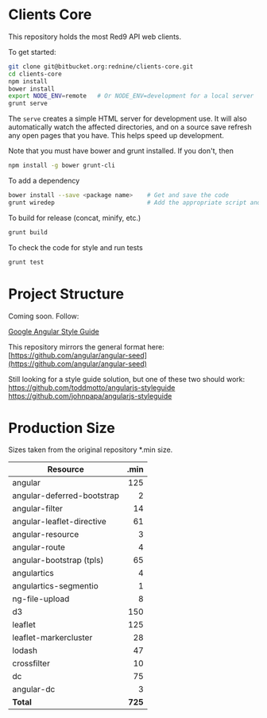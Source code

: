 # Clients Core

This repository holds the most Red9 API web clients.

To get started:

```sh
git clone git@bitbucket.org:rednine/clients-core.git
cd clients-core
npm install
bower install
export NODE_ENV=remote   # Or NODE_ENV=development for a local server
grunt serve
```

The `serve` creates a simple HTML server for development use. It will also
automatically watch the affected directories, and on a source save refresh any
open pages that you have. This helps speed up development.

Note that you must have bower and grunt installed. If you don't, then

```sh
npm install -g bower grunt-cli
```

To add a dependency

```sh
bower install --save <package name>    # Get and save the code
grunt wiredep                          # Add the appropriate script and link tags
```

To build for release (concat, minify, etc.)

```sh
grunt build
```

To check the code for style and run tests

```sh
grunt test
```

# Project Structure

Coming soon. Follow:

[Google Angular Style Guide](https://docs.google.com/document/d/1XXMvReO8-Awi1EZXAXS4PzDzdNvV6pGcuaF4Q9821Es/pub)

This repository mirrors the general format here:
[https://github.com/angular/angular-seed](https://github.com/angular/angular-seed)

Still looking for a style guide solution, but one of these two should work:
https://github.com/toddmotto/angularjs-styleguide
https://github.com/johnpapa/angularjs-styleguide




# Production Size

Sizes taken from the original repository \*.min size.

| Resource                   |  .min |
| ---------------------------|------:|
| angular                    |   125 |
| angular-deferred-bootstrap |     2 |
| angular-filter             |    14 |
| angular-leaflet-directive  |    61 |
| angular-resource           |     3 |
| angular-route              |     4 |
| angular-bootstrap (tpls)   |    65 |
| angulartics                |     4 |
| angulartics-segmentio      |     1 |
| ng-file-upload             |     8 |
| d3                         |   150 |
| leaflet                    |   125 |
| leaflet-markercluster      |    28 |
| lodash                     |    47 |
| crossfilter                |    10 |
| dc                         |    75 |
| angular-dc                 |     3 |
| **Total**                  |**725**|




